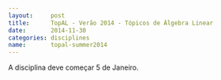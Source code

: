 ```yaml
---
layout:     post
title:      TopAL - Verão 2014 - Tópicos de Álgebra Linear
date:       2014-11-30
categories: disciplines
name:       topal-summer2014
---
```

A disciplina deve começar 5 de Janeiro.
